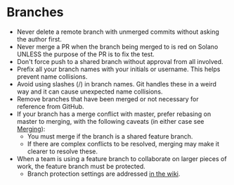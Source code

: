 # Branches

- Never delete a remote branch with unmerged commits without asking the author
  first.
- Never merge a PR when the branch being merged to is red on Solano UNLESS the
  purpose of the PR is to fix the test.
- Don't force push to a shared branch without approval from all involved.
- Prefix all your branch names with your initials or username. This helps
  prevent name collisions.
- Avoid using slashes (/) in branch names. Git handles these in a weird way and
  it can cause unexpected name collisions.
- Remove branches that have been merged or not necessary for reference from
  GitHub.
- If your branch has a merge conflict with master, prefer rebasing on master to
  merging, with the following caveats (in either case see [Merging](./Merging.md)):
  - You must merge if the branch is a shared feature branch.
  - If there are complex conflicts to be resolved, merging may make it clearer
    to resolve these.
- When a team is using a feature branch to collaborate on larger pieces of work,
  the feature branch must be protected.
    - Branch protection settings are addressed [in the wiki](https://github.com/coverhound/wiki/blob/master/ci/feature-branches.md).
